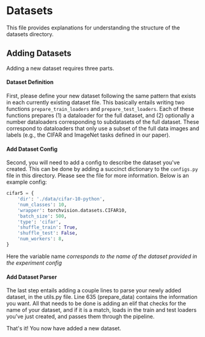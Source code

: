 # Datasets
This file provides explanations for understanding the structure of the datasets directory.

## Adding Datasets
Adding a new dataset requires three parts. 

#### Dataset Definition
First, please define your new dataset following the same pattern that exists in each currently existing dataset file. This basically entails writing two functions `prepare_train_loaders` and `prepare_test_loaders`. Each of these functions prepares (1) a dataloader for the full dataset, and (2) optionally a number dataloaders corresponding to subdatasets of the full dataset. These correspond to dataloaders that only use a subset of the full data images and labels (e.g., the CIFAR and ImageNet tasks defined in our paper). 

#### Add Dataset Config
Second, you will need to add a config to describe the dataset you've created. This can be done by adding a succinct dictionary to the `configs.py` file in this directory. Please see the file for more information. Below is an example config:
```python
cifar5 = {
    'dir': './data/cifar-10-python',
    'num_classes': 10,
    'wrapper': torchvision.datasets.CIFAR10,
    'batch_size': 500,
    'type': 'cifar',
    'shuffle_train': True,
    'shuffle_test': False,
    'num_workers': 8,
}
```
Here the variable name *corresponds to the name of the dataset provided in the experiment config*

#### Add Dataset Parser
The last step entails adding a couple lines to parse your newly added dataset, in the utils.py file. Line 635 (prepare_data) contains the information you want. All that needs to be done is adding an elif that checks for the name of your dataset, and if it is a match, loads in the train and test loaders you've just created, and passes them through the pipeline.

That's it! You now have added a new dataset. 